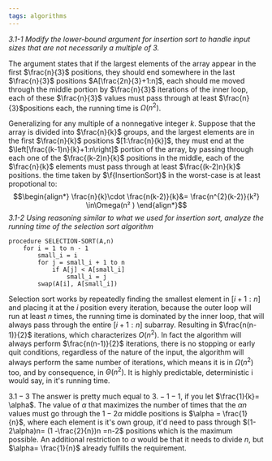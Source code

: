 ```yaml
---
tags: algorithms
---
```


*3.1-1* *Modify the lower-bound argument for insertion sort to handle input sizes that are
not necessarily a multiple of 3.*

The argument states that if the largest elements of the array appear in the first $\frac{n}{3}$ positions, they should end somewhere in the last $\frac{n}{3}$ positions $A[\frac{2n}{3}+1:n]$, each should me moved through the middle portion by $\frac{n}{3}$ iterations of the inner loop, each of these $\frac{n}{3}$ values must pass through at least $\frac{n}{3}$positions each, the running time is $\Omega(n^{2})$.

Generalizing for any multiple of a nonnegative integer $k$. Suppose that the array is divided into $\frac{n}{k}$ groups, and the largest elements are in the first $\frac{n}{k}$ positions $[1:\frac{n}{k}]$, they must end at the $\left[\frac{(k-1)n}{k}+1:n\right]$ portion of the array, by passing through each one of the $\frac{(k-2)n}{k}$ positions in the middle, each of the $\frac{n}{k}$ elements must pass through at least $\frac{(k-2)n}{k}$ positions.  the time taken by $\f{InsertionSort}$ in the worst-case is at least propotional to:
$$\begin{align*}
\frac{n}{k}\cdot \frac{n(k-2)}{k}&= \frac{n^{2}(k-2)}{k²} \in\Omega(n² )
\end{align*}$$
*3.1-2* *Using reasoning similar to what we used for insertion sort, analyze the running
time of the selection sort algorithm*

```
procedure SELECTION-SORT(A,n)
	for i = 1 to n - 1
		small_i = i
		for j = small_i + 1 to n
			if A[j] < A[small_i]
				small_i = j
		swap(A[i], A[small_i])
```

Selection sort works by repeatedly finding the smallest element in $[i+1:n]$ and placing it at the $i$ position every iteration, because the outer loop will run at least $n$ times, the running time is dominated by the inner loop, that will always pass through the entire $[i+1:n]$ subarray. Resulting in $\frac{n(n-1)}{2}$ iterations, which characterizes $O(n^{2})$. In fact the algorithm will always perform $\frac{n(n-1)}{2}$ iterations, there is no stopping or early quit conditions, regardless of the nature of the input, the algorithm will always perform the same number of iterations, which means it is in $\Omega(n^{2})$ too, and by consequence, in $\Theta(n^{2})$. It is highly predictable, deterministic i would say, in it's running time.

$3.1-3$ 
The answer is pretty much equal to $3.-1-1$, if you let $\frac{1}{k}= \alpha$. The value of $\alpha$ that maximizes the number of times that the $\alpha n$ values must go through the $1-2\alpha$ middle positions is $\alpha = \frac{1}{n}$, where each element is it's own group, it'd need to pass through $(1-2\alpha)n= (1 -\frac{2}{n})n =n-2$ positions which is the maximum possible. An additional restriction to $\alpha$ would be that it needs to divide $n$, but $\alpha= \frac{1}{n}$ already fulfills the requirement.  